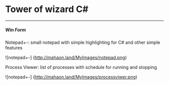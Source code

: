  Tower of wizard C#
=====================
 
------------
##### **Win Form**
Notepad+-: small notepad with simple highlighting for C# and other simple features

![notepad+-] (http://mahaon.land/MyImages/notepad.png)


Process Viewer: list of processes with schedule for running and stopping

![notepad+-] (http://mahaon.land/MyImages/processviwer.png)

